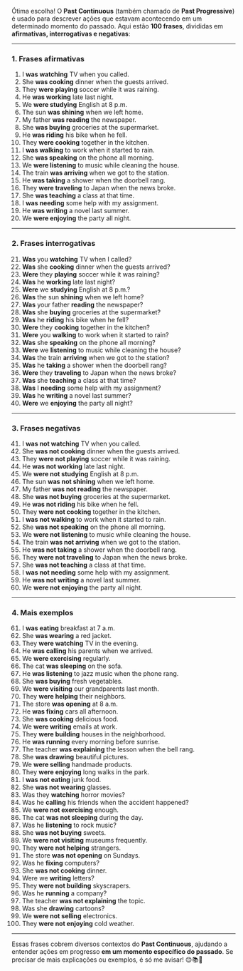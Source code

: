 Ótima escolha! O **Past Continuous** (também chamado de **Past Progressive**) é usado para descrever ações que estavam acontecendo em um determinado momento do passado. Aqui estão **100 frases**, divididas em **afirmativas, interrogativas e negativas**:

---

### **1. Frases afirmativas**
1. I **was watching** TV when you called.
2. She **was cooking** dinner when the guests arrived.
3. They **were playing** soccer while it was raining.
4. He **was working** late last night.
5. We **were studying** English at 8 p.m.
6. The sun **was shining** when we left home.
7. My father **was reading** the newspaper.
8. She **was buying** groceries at the supermarket.
9. He **was riding** his bike when he fell.
10. They **were cooking** together in the kitchen.
11. I **was walking** to work when it started to rain.
12. She **was speaking** on the phone all morning.
13. We **were listening** to music while cleaning the house.
14. The train **was arriving** when we got to the station.
15. He **was taking** a shower when the doorbell rang.
16. They **were traveling** to Japan when the news broke.
17. She **was teaching** a class at that time.
18. I **was needing** some help with my assignment.
19. He **was writing** a novel last summer.
20. We **were enjoying** the party all night.

---

### **2. Frases interrogativas**
21. **Was** you **watching** TV when I called?
22. **Was** she **cooking** dinner when the guests arrived?
23. **Were** they **playing** soccer while it was raining?
24. **Was** he **working** late last night?
25. **Were** we **studying** English at 8 p.m.?
26. **Was** the sun **shining** when we left home?
27. **Was** your father **reading** the newspaper?
28. **Was** she **buying** groceries at the supermarket?
29. **Was** he **riding** his bike when he fell?
30. **Were** they **cooking** together in the kitchen?
31. **Were** you **walking** to work when it started to rain?
32. **Was** she **speaking** on the phone all morning?
33. **Were** we **listening** to music while cleaning the house?
34. **Was** the train **arriving** when we got to the station?
35. **Was** he **taking** a shower when the doorbell rang?
36. **Were** they **traveling** to Japan when the news broke?
37. **Was** she **teaching** a class at that time?
38. **Was** I **needing** some help with my assignment?
39. **Was** he **writing** a novel last summer?
40. **Were** we **enjoying** the party all night?

---

### **3. Frases negativas**
41. I **was not watching** TV when you called.
42. She **was not cooking** dinner when the guests arrived.
43. They **were not playing** soccer while it was raining.
44. He **was not working** late last night.
45. We **were not studying** English at 8 p.m.
46. The sun **was not shining** when we left home.
47. My father **was not reading** the newspaper.
48. She **was not buying** groceries at the supermarket.
49. He **was not riding** his bike when he fell.
50. They **were not cooking** together in the kitchen.
51. I **was not walking** to work when it started to rain.
52. She **was not speaking** on the phone all morning.
53. We **were not listening** to music while cleaning the house.
54. The train **was not arriving** when we got to the station.
55. He **was not taking** a shower when the doorbell rang.
56. They **were not traveling** to Japan when the news broke.
57. She **was not teaching** a class at that time.
58. I **was not needing** some help with my assignment.
59. He **was not writing** a novel last summer.
60. We **were not enjoying** the party all night.

---

### **4. Mais exemplos**
61. I **was eating** breakfast at 7 a.m.
62. She **was wearing** a red jacket.
63. They **were watching** TV in the evening.
64. He **was calling** his parents when we arrived.
65. We **were exercising** regularly.
66. The cat **was sleeping** on the sofa.
67. He **was listening** to jazz music when the phone rang.
68. She **was buying** fresh vegetables.
69. We **were visiting** our grandparents last month.
70. They **were helping** their neighbors.
71. The store **was opening** at 8 a.m.
72. He **was fixing** cars all afternoon.
73. She **was cooking** delicious food.
74. We **were writing** emails at work.
75. They **were building** houses in the neighborhood.
76. He **was running** every morning before sunrise.
77. The teacher **was explaining** the lesson when the bell rang.
78. She **was drawing** beautiful pictures.
79. We **were selling** handmade products.
80. They **were enjoying** long walks in the park.
81. I **was not eating** junk food.
82. She **was not wearing** glasses.
83. Was they **watching** horror movies?
84. Was he **calling** his friends when the accident happened?
85. We **were not exercising** enough.
86. The cat **was not sleeping** during the day.
87. Was he **listening** to rock music?
88. She **was not buying** sweets.
89. We **were not visiting** museums frequently.
90. They **were not helping** strangers.
91. The store **was not opening** on Sundays.
92. Was he **fixing** computers?
93. She **was not cooking** dinner.
94. Were we **writing** letters?
95. They **were not building** skyscrapers.
96. Was he **running** a company?
97. The teacher **was not explaining** the topic.
98. Was she **drawing** cartoons?
99. We **were not selling** electronics.
100. They **were not enjoying** cold weather.

---

Essas frases cobrem diversos contextos do **Past Continuous**, ajudando a entender ações em progresso **em um momento específico do passado**. Se precisar de mais explicações ou exemplos, é só me avisar! 😊📚🚀